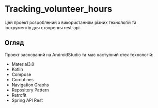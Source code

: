 <!DOCTYPE html>
<html>
<head>
    <meta charset="UTF-8">
    <title>Tracking_volunteer_hours</title>
</head>
<body>
    <h1>Tracking_volunteer_hours</h1>
    <p>Цей проект розроблений з використанням різних технологій та інструментів для створення rest-api.</p>
    <h2>Огляд</h2>
    <p>Проект заснований на AndroidStudio та має наступний стек технологій:</p>
    <ul>
        <li>Material3.0</li>
        <li>Kotlin</li>
        <li>Compose</li>
        <li>Coroutines</li>
        <li>Navigation Graphs</li>
        <li>Repository Pattern</li>
        <li>Retrofit</li>
        <li>Spring API Rest</li>
    </ul>
</body>
</html>
